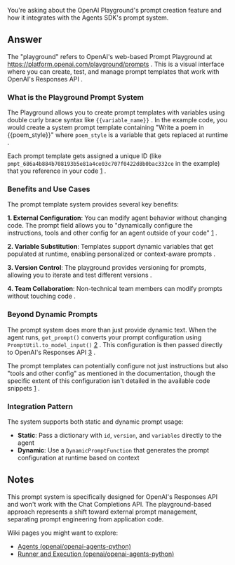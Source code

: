 You're asking about the OpenAI Playground's prompt creation feature and how it integrates with the Agents SDK's prompt system.

## Answer

The "playground" refers to OpenAI's web-based Prompt Playground at https://platform.openai.com/playground/prompts . This is a visual interface where you can create, test, and manage prompt templates that work with OpenAI's Responses API .

### What is the Playground Prompt System

The Playground allows you to create prompt templates with variables using double curly brace syntax like `{{variable_name}}` . In the example code, you would create a system prompt template containing "Write a poem in {{poem_style}}" where `poem_style` is a variable that gets replaced at runtime .

Each prompt template gets assigned a unique ID (like `pmpt_686a4b884b708193b5e81a4ce03c707f0422d8b0bac332ce` in the example) that you reference in your code [1](#2-0) .

### Benefits and Use Cases

The prompt template system provides several key benefits:

**1. External Configuration**: You can modify agent behavior without changing code. The prompt field allows you to "dynamically configure the instructions, tools and other config for an agent outside of your code" [1](#2-0) .

**2. Variable Substitution**: Templates support dynamic variables that get populated at runtime, enabling personalized or context-aware prompts .

**3. Version Control**: The playground provides versioning for prompts, allowing you to iterate and test different versions .

**4. Team Collaboration**: Non-technical team members can modify prompts without touching code .

### Beyond Dynamic Prompts

The prompt system does more than just provide dynamic text. When the agent runs, `get_prompt()` converts your prompt configuration using `PromptUtil.to_model_input()` [2](#2-1) . This configuration is then passed directly to OpenAI's Responses API [3](#2-2) .

The prompt templates can potentially configure not just instructions but also "tools and other config" as mentioned in the documentation, though the specific extent of this configuration isn't detailed in the available code snippets [1](#2-0) .

### Integration Pattern

The system supports both static and dynamic prompt usage:
- **Static**: Pass a dictionary with `id`, `version`, and `variables` directly to the agent
- **Dynamic**: Use a `DynamicPromptFunction` that generates the prompt configuration at runtime based on context

## Notes

This prompt system is specifically designed for OpenAI's Responses API and won't work with the Chat Completions API. The playground-based approach represents a shift toward external prompt management, separating prompt engineering from application code.

Wiki pages you might want to explore:
- [Agents (openai/openai-agents-python)](/wiki/openai/openai-agents-python#3.1)
- [Runner and Execution (openai/openai-agents-python)](/wiki/openai/openai-agents-python#3.3)